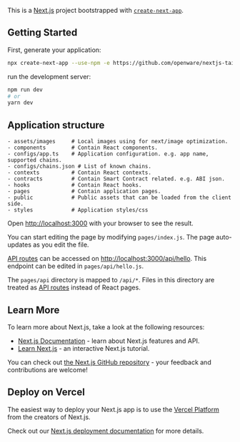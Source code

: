 This is a [Next.js](https://nextjs.org/) project bootstrapped with [`create-next-app`](https://github.com/vercel/next.js/tree/canary/packages/create-next-app).

## Getting Started

First, generate your application:
```bash
npx create-next-app --use-npm -e https://github.com/openware/nextjs-tailwind-ethers my-crypto-app
```

run the development server:

```bash
npm run dev
# or
yarn dev
```

## Application structure

```
- assets/images     # Local images using for next/image optimization.
- components        # Contain React components.
- configs/app.ts    # Application configuration. e.g. app name, supported chains.
- configs/chains.json # List of known chains.
- contexts          # Contain React contexts.
- contracts         # Contain Smart Contract related. e.g. ABI json.
- hooks             # Contain React hooks.
- pages             # Contain application pages.
- public            # Public assets that can be loaded from the client side.
- styles            # Application styles/css
```

Open [http://localhost:3000](http://localhost:3000) with your browser to see the result.

You can start editing the page by modifying `pages/index.js`. The page auto-updates as you edit the file.

[API routes](https://nextjs.org/docs/api-routes/introduction) can be accessed on [http://localhost:3000/api/hello](http://localhost:3000/api/hello). This endpoint can be edited in `pages/api/hello.js`.

The `pages/api` directory is mapped to `/api/*`. Files in this directory are treated as [API routes](https://nextjs.org/docs/api-routes/introduction) instead of React pages.

## Learn More

To learn more about Next.js, take a look at the following resources:

- [Next.js Documentation](https://nextjs.org/docs) - learn about Next.js features and API.
- [Learn Next.js](https://nextjs.org/learn) - an interactive Next.js tutorial.

You can check out [the Next.js GitHub repository](https://github.com/vercel/next.js/) - your feedback and contributions are welcome!

## Deploy on Vercel

The easiest way to deploy your Next.js app is to use the [Vercel Platform](https://vercel.com/new?utm_medium=default-template&filter=next.js&utm_source=create-next-app&utm_campaign=create-next-app-readme) from the creators of Next.js.

Check out our [Next.js deployment documentation](https://nextjs.org/docs/deployment) for more details.
